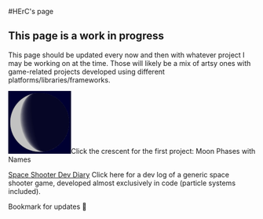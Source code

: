 #HErC's page

## This page is a work in progress

This page should be updated every now and then with whatever project I may be working on at the time. 
Those will likely be a mix of artsy ones with game-related projects developed using different 
platforms/libraries/frameworks.

[![Moon Phases](assets/MoonPhases.png)](./MoonPhases/MoonPhases.html)Click the crescent for the first project: Moon Phases with Names

[Space Shooter Dev Diary](./SpaceShooter/SpaceShooter.html) Click here for a dev log of a generic space shooter game, developed almost exclusively in code (particle systems included).

Bookmark for updates 🤗
